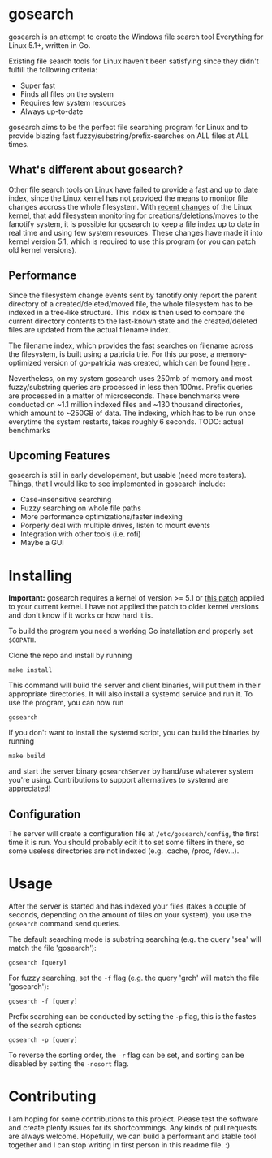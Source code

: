 gosearch
========
gosearch is an attempt to create the Windows file search tool Everything for Linux 5.1+, written in Go.

Existing file search tools for Linux haven't been satisfying since they didn't fulfill the following criteria:

* Super fast
* Finds all files on the system
* Requires few system resources
* Always up-to-date

gosearch aims to be the perfect file searching program for Linux and to provide blazing fast fuzzy/substring/prefix-searches on ALL files at ALL times.

What's different about gosearch?
--------------------------------
Other file search tools on Linux have failed to provide a fast and up to date index, since the Linux kernel has not provided the means to monitor file changes accross the whole filesystem. With [recent changes](https://lkml.org/lkml/2019/3/1/400 "fanotify patch") of the Linux kernel, that add filesystem monitoring for creations/deletions/moves to the fanotify system, it is possible for gosearch to keep a file index up to date in real time and using few system resources. These changes have made it into kernel version 5.1, which is required to use this program (or you can patch old kernel versions).

Performance
-----------
Since the filesystem change events sent by fanotify only report the parent directory of a created/deleted/moved file, the whole filesystem has to be indexed in a tree-like structure. This index is then used to compare the current directory contents to the last-known state and the created/deleted files are updated from the actual filename index.

The filename index, which provides the fast searches on filename across the filesystem, is built using a patricia trie. For this purpose, a memory-optimized version of go-patricia was created, which can be found [here](https://github.com/ozeidan/go-patricia/) .

Nevertheless, on my system gosearch uses 250mb of memory and most fuzzy/substring queries are processed in less then 100ms. Prefix queries are processed in a matter of microseconds. These benchmarks were conducted on ~1.1 million indexed files and ~130 thousand directories, which amount to ~250GB of data. The indexing, which has to be run once everytime the system restarts, takes roughly 6 seconds.
TODO: actual benchmarks

Upcoming Features
------------------
gosearch is still in early developement, but usable (need more testers). Things, that I would like to see implemented in gosearch include:

* Case-insensitive searching
* Fuzzy searching on whole file paths
* More performance optimizations/faster indexing
* Porperly deal with multiple drives, listen to mount events
* Integration with other tools (i.e. rofi)
* Maybe a GUI

Installing
==========
**Important:** gosearch requires a kernel of version >= 5.1 or [this patch](https://lkml.org/lkml/2019/3/1/400) applied to your current kernel. I have not applied the patch to older kernel versions and don't know if it works or how hard it is.

To build the program you need a working Go installation and properly set `$GOPATH`.

Clone the repo and install by running

	make install

This command will build the server and client binaries, will put them in their appropriate directories. It will also install a systemd service and run it. To use the program, you can now run

	gosearch

If you don't want to install the systemd script, you can build the binaries by running

	make build

and start the server binary `gosearchServer` by hand/use whatever system you're using.
Contributions to support alternatives to systemd are appreciated!

Configuration
-------------
The server will create a configuration file at `/etc/gosearch/config`, the first time it is run. You should probably edit it to set some filters in there, so some useless directories are not indexed (e.g. .cache, /proc, /dev...).

Usage
=====
After the server is started and has indexed your files (takes a couple of seconds, depending on the amount of files on your system), you use the `gosearch` command send queries.

The default searching mode is substring searching (e.g. the query 'sea' will match the file 'gosearch'):

	gosearch [query]

For fuzzy searching, set the `-f` flag (e.g. the query 'grch' will match the file 'gosearch'):

	gosearch -f [query]

Prefix searching can be conducted by setting the `-p` flag, this is the fastes of the search options:

	gosearch -p [query]

To reverse the sorting order, the `-r` flag can be set, and sorting can be disabled by setting the `-nosort` flag.


Contributing
============
I am hoping for some contributions to this project. Please test the software and create plenty issues for its shortcommings. Any kinds of pull requests are always welcome. Hopefully, we can build a performant and stable tool together and I can stop writing in first person in this readme file. :)
